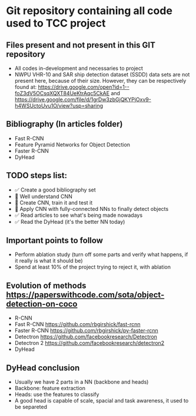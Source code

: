 # Git repository containing all code used to TCC project

## Files present and not present in this GIT repository
- All codes in-development and necessaries to project
- NWPU VHR-10 and SAR ship detection dataset (SSDD) data sets are not present here, because of their size. However, they can be respectively found at: https://drive.google.com/open?id=1--foZ3dV5OCsqXQXT84UeKtrAqc5CkAE and https://drive.google.com/file/d/1grDw3zbGjQKYPjOxv9-h4WSUctoUvu1O/view?usp=sharing

## Bibliography (In articles folder)
- Fast R-CNN
- Feature Pyramid Networks for Object Detection
- Faster R-CNN
- DyHead 

## TODO steps list:
- :white_check_mark: Create a good bibliography set
- :no_entry_sign: Well understand CNN 
- :no_entry_sign: Create CNN, train it and test it
- :no_entry_sign: Apply CNN with fully-connected NNs to finally detect objects
- :white_check_mark: Read articles to see what's being made nowadays
- :white_check_mark: Read the DyHead (it's the better NN today)

## Important points to follow
- Perform ablation study (turn off some parts and verify what happens, if it really is what it should be)
- Spend at least 10% of the project trying to reject it, with ablation

## Evolution of methods https://paperswithcode.com/sota/object-detection-on-coco
- R-CNN
- Fast R-CNN https://github.com/rbgirshick/fast-rcnn
- Faster R-CNN https://github.com/rbgirshick/py-faster-rcnn
- Detectron https://github.com/facebookresearch/Detectron
- Detectron 2 https://github.com/facebookresearch/detectron2
- DyHead 

## DyHead conclusion
- Usually we have 2 parts in a NN (backbone and heads)
- Backbone: feature extraction
- Heads: use the features to classify
- A good head is capable of scale, spacial and task awareness, it used to be separeted
